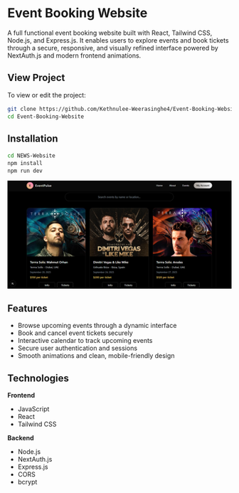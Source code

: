# Event Booking Website

A full functional event booking website built with React, Tailwind CSS, Node.js, and Express.js. It enables users to explore events and book tickets through a secure, responsive, and visually refined interface powered by NextAuth.js and modern frontend animations.

## View Project

To view or edit the project:

```bash
git clone https://github.com/Kethnulee-Weerasinghe4/Event-Booking-Website.git
cd Event-Booking-Website
```
## Installation

```bash
cd NEWS-Website
npm install
npm run dev
```

![Website Preview](./preview.png)

## Features

- Browse upcoming events through a dynamic interface
- Book and cancel event tickets securely
- Interactive calendar to track upcoming events
- Secure user authentication and sessions  
- Smooth animations and clean, mobile-friendly design
   
## Technologies

**Frontend**

- JavaScript
- React
- Tailwind CSS

**Backend**

- Node.js
- NextAuth.js
- Express.js
- CORS
- bcrypt
